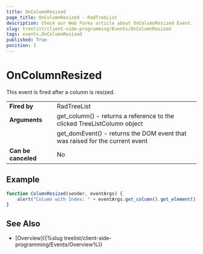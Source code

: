 ```yaml
---
title: OnColumnResized
page_title: OnColumnResized - RadTreeList
description: Check our Web Forms article about OnColumnResized Event.
slug: treelist/client-side-programming/Events/OnColumnResized
tags: events,OnColumnResized
published: True
position: 1
---
```


# OnColumnResized


This event is fired after a column is resized.

| | |
| ------ | ------ |
| **Fired by** | RadTreeList |
| **Arguments** | get_column() - returns a reference to the clicked TreeListColumn object  |
|| get_domEvent() - returns the DOM event that was raised for the current event |
| **Can be canceled** | No |


## Example

````JavaScript
function ColumnResized(sender, eventArgs) {
    alert("Column with Index: " + eventArgs.get_column().get_element().cellIndex + " was resized, width: " + eventArgs.get_column().get_element().offsetWidth);
}
````


## See Also

 * [Overview]({%slug treelist/client-side-programming/Events/Overview%})
 
 
 
